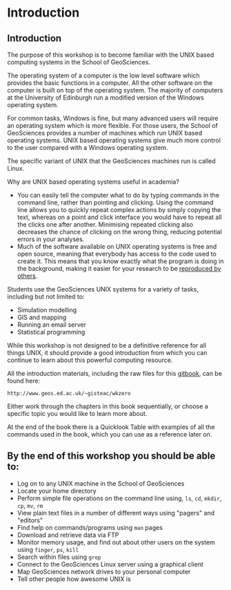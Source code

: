 # Introduction

## Introduction

The purpose of this workshop is to become familiar with the UNIX based computing systems in the School of GeoSciences.

The operating system of a computer is the low level software which provides the basic functions in a computer. All the other software on the computer is built on top of the operating system. The majority of computers at the University of Edinburgh run a modified version of the Windows operating system.

For common tasks, Windows is fine, but many advanced users will require an operating system which is more flexible. For those users, the School of GeoSciences provides a number of machines which run UNIX based operating systems. UNIX based operating systems give much more control to the user compared with a Windows operating system.

The specific variant of UNIX that the GeoSciences machines run is called Linux.

Why are UNIX based operating systems useful in academia?

* You can easily tell the computer what to do by typing commands in the command line, rather than pointing and clicking. Using the command line allows you to quickly repeat complex actions by simply copying the text, whereas on a point and click interface you would have to repeat all the clicks one after another. Minimising repeated clicking also decreases the chance of clicking on the wrong thing, reducing potential errors in your analyses.
* Much of the software available on UNIX operating systems is free and open source, meaning that everybody has access to the code used to create it. This means that you know exactly what the program is doing in the background, making it easier for your research to be [reproduced by others](https://academic.oup.com/bioscience/article/56/12/958/221622).

Students use the GeoSciences UNIX systems for a variety of tasks, including but not limited to:

* Simulation modelling
* GIS and mapping
* Running an email server
* Statistical programming

While this workshop is not designed to be a definitive reference for all things UNIX, it should provide a good introduction from which you can continue to learn about this powerful computing resource.

All the introduction materials, including the raw files for this [gitbook](https://www.gitbook.com/), can be found here:

```text
http://www.geos.ed.ac.uk/~gisteac/wkzero
```

Either work through the chapters in this book sequentially, or choose a specific topic you would like to learn more about.

At the end of the book there is a Quicklook Table with examples of all the commands used in the book, which you can use as a reference later on.

## By the end of this workshop you should be able to:

* Log on to any UNIX machine in the School of GeoSciences
* Locate your home directory
* Perform simple file operations on the command line using, `ls`, `cd`, `mkdir`, `cp`, `mv`, `rm`
* View plain text files in a number of different ways using "pagers" and "editors"
* Find help on commands/programs using `man` pages
* Download and retrieve data via FTP
* Monitor memory usage, and find out about other users on the system using `finger`, `ps`, `kill`
* Search within files using `grep`
* Connect to the GeoSciences Linux server using a graphical client
* Map GeoSciences network drives to your personal computer
* Tell other people how awesome UNIX is

